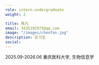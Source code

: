 ```yaml
---
role: intern-undergraduate
weight: 2

title: 陈凡
email: 3435192975@qq.com
image: "/images/chenfan.jpg"
description: 实习生
social:
---
```


2025.09-2026.06 重庆医科大学, 生物信息学
